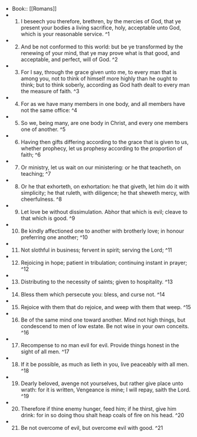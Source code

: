 - Book:: [[Romans]]
- 1. I beseech you therefore, brethren, by the mercies of God, that ye present your bodies a living sacrifice, holy, acceptable unto God, which is your reasonable service. ^1
- 2. And be not conformed to this world: but be ye transformed by the renewing of your mind, that ye may prove what is that good, and acceptable, and perfect, will of God. ^2
- 3. For I say, through the grace given unto me, to every man that is among you, not to think of himself more highly than he ought to think; but to think soberly, according as God hath dealt to every man the measure of faith. ^3
- 4. For as we have many members in one body, and all members have not the same office: ^4
- 5. So we, being many, are one body in Christ, and every one members one of another. ^5
- 6. Having then gifts differing according to the grace that is given to us, whether prophecy, let us prophesy according to the proportion of faith; ^6
- 7. Or ministry, let us wait on our ministering: or he that teacheth, on teaching; ^7
- 8. Or he that exhorteth, on exhortation: he that giveth, let him do it with simplicity; he that ruleth, with diligence; he that sheweth mercy, with cheerfulness. ^8
- 9. Let love be without dissimulation. Abhor that which is evil; cleave to that which is good. ^9
- 10. Be kindly affectioned one to another with brotherly love; in honour preferring one another; ^10
- 11. Not slothful in business; fervent in spirit; serving the Lord; ^11
- 12. Rejoicing in hope; patient in tribulation; continuing instant in prayer; ^12
- 13. Distributing to the necessity of saints; given to hospitality. ^13
- 14. Bless them which persecute you: bless, and curse not. ^14
- 15. Rejoice with them that do rejoice, and weep with them that weep. ^15
- 16. Be of the same mind one toward another. Mind not high things, but condescend to men of low estate. Be not wise in your own conceits. ^16
- 17. Recompense to no man evil for evil. Provide things honest in the sight of all men. ^17
- 18. If it be possible, as much as lieth in you, live peaceably with all men. ^18
- 19. Dearly beloved, avenge not yourselves, but rather give place unto wrath: for it is written, Vengeance is mine; I will repay, saith the Lord. ^19
- 20. Therefore if thine enemy hunger, feed him; if he thirst, give him drink: for in so doing thou shalt heap coals of fire on his head. ^20
- 21. Be not overcome of evil, but overcome evil with good. ^21
